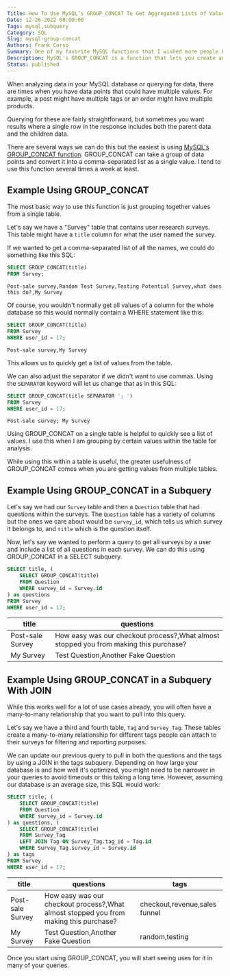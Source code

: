 ```yaml
---
Title: How To Use MySQL’s GROUP_CONCAT To Get Aggregated Lists of Values
Date: 12-26-2022 08:00:00
Tags: mysql,subquery
Category: SQL
Slug: mysql-group-concat
Authors: Frank Corso
Summary: One of my favorite MySQL functions that I wished more people knew about is GROUP_CONCAT. This lets you create an aggregated list of values in your queries. Read on to learn how to use it.
Description: MySQL's GROUP_CONCAT is a function that lets you create an aggregated list of values within your query results. Learn how to use this lesser-known MySQL function.
Status: published
---
```

When analyzing data in your MySQL database or querying for data, there are times when you have data points that could have multiple values. For example, a post might have multiple tags or an order might have multiple products.

Querying for these are fairly straightforward, but sometimes you want results where a single row in the response includes both the parent data and the children data.

There are several ways we can do this but the easiest is using [MySQL's GROUP_CONCAT function](https://dev.mysql.com/doc/refman/8.0/en/aggregate-functions.html#function_group-concat). GROUP_CONCAT can take a group of data points and convert it into a comma-separated list as a single value. I tend to use this function several times a week at least.

## Example Using GROUP_CONCAT

The most basic way to use this function is just grouping together values from a single table.

Let's say we have a "Survey" table that contains user research surveys. This table might have a `title` column for what the user named the survey.

If we wanted to get a comma-separated list of all the names, we could do something like this SQL:

```sql
SELECT GROUP_CONCAT(title)
FROM Survey;
```

```text
Post-sale survey,Random Test Survey,Testing Potential Survey,what does this do?,My Survey
```

Of course, you wouldn't normally get all values of a column for the whole database so this would normally contain a WHERE statement like this:

```sql
SELECT GROUP_CONCAT(title)
FROM Survey
WHERE user_id = 17;
```

```text
Post-sale survey,My Survey
```

This allows us to quickly get a list of values from the table.

We can also adjust the separator if we didn't want to use commas. Using the `SEPARATOR` keyword will let us change that as in this SQL:

```sql
SELECT GROUP_CONCAT(title SEPARATOR '; ')
FROM Survey
WHERE user_id = 17;
```

```text
Post-sale survey; My Survey
```

Using GROUP_CONCAT on a single table is helpful to quickly see a list of values. I use this when I am grouping by certain values within the table for analysis. 

While using this within a table is useful, the greater usefulness of GROUP_CONCAT comes when you are getting values from multiple tables.

## Example Using GROUP_CONCAT in a Subquery

Let's say we had our `Survey` table and then a `Question` table that had questions within the surveys. The `Question` table has a variety of columns but the ones we care about would be `survey_id`, which tells us which survey it belongs to, and `title` which is the question itself.

Now, let's say we wanted to perform a query to get all surveys by a user and include a list of all questions in each survey. We can do this using GROUP_CONCAT in a SELECT subquery.

```sql
SELECT title, (
    SELECT GROUP_CONCAT(title)
    FROM Question
    WHERE survey_id = Survey.id
) as questions
FROM Survey
WHERE user_id = 17;
```

| title            | questions                                                                             |
|------------------|---------------------------------------------------------------------------------------|
| Post-sale Survey | How easy was our checkout process?,What almost stopped you from making this purchase? |
| My Survey        | Test Question,Another Fake Question                                                   |


## Example Using GROUP_CONCAT in a Subquery With JOIN

While this works well for a lot of use cases already, you will often have a many-to-many relationship that you want to pull into this query.

Let's say we have a third and fourth table, `Tag` and `Survey_Tag`. These tables create a many-to-many relationship for different tags people can attach to their surveys for filtering and reporting purposes.

We can update our previous query to pull in both the questions and the tags by using a JOIN in the tags subquery. Depending on how large your database is and how well it's optimized, you might need to be narrower in your queries to avoid timeouts or this taking a long time. However, assuming our database is an average size, this SQL would work:

```sql
SELECT title, (
    SELECT GROUP_CONCAT(title)
    FROM Question
    WHERE survey_id = Survey.id
) as questions, (
    SELECT GROUP_CONCAT(title)
    FROM Survey_Tag
    LEFT JOIN Tag ON Survey_Tag.tag_id = Tag.id
    WHERE Survey_Tag.survey_id = Survey.id
) as tags
FROM Survey
WHERE user_id = 17;
```

| title            | questions                                                                             | tags                          |
|------------------|---------------------------------------------------------------------------------------|-------------------------------|
| Post-sale Survey | How easy was our checkout process?,What almost stopped you from making this purchase? | checkout,revenue,sales funnel |
|  My Survey       | Test Question,Another Fake Question                                                   | random,testing                |

Once you start using GROUP_CONCAT, you will start seeing uses for it in many of your queries.